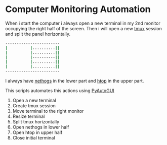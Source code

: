 # Computer Monitoring Automation

When i start the computer i always open a new terminal in my 2nd monitor occupying the right half of the screen.
Then i will open a new [tmux](https://github.com/tmux/tmux) session and split the
panel horizontally.

```bash
------------------------
|          |..........||
|          |..........||
|          |----------||
|          |..........||
|          |..........||
------------------------
```

I always have [nethogs](https://github.com/raboof/nethogs) in the
lower part and [htop](https://github.com/hishamhm/htop) in the upper part.

This scripts automates this actions using [PyAutoGUI](https://github.com/asweigart/pyautogui)

1. Open a new terminal
2. Create tmux session
3. Move terminal to the right monitor
4. Resize terminal
5. Split tmux horizontally
6. Open nethogs in lower half
7. Open htop in upper half
8. Close initial terminal
